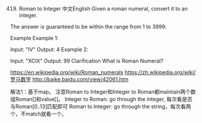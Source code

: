 419. Roman to Integer
中文English
Given a roman numeral, convert it to an integer.

The answer is guaranteed to be within the range from 1 to 3999.

Example
Example 1:

Input: "IV"
Output: 4
Example 2:

Input: "XCIX"
Output: 99
Clarification
What is Roman Numeral?

https://en.wikipedia.org/wiki/Roman_numerals
https://zh.wikipedia.org/wiki/罗马数字
http://baike.baidu.com/view/42061.htm

解法1：基于map。
注意Roman to Integer和Integer to Roman都maintain两个数组Roman[]和value[]。
Integer to Roman: go through the integer, 每次看是否与Roman[0..13]匹配即可
Roman to Integer: go through the string，每次看两个，不match就看一个。